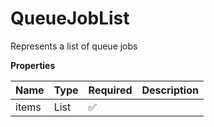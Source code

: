 # QueueJobList

Represents a list of queue jobs

**Properties**

| Name  | Type           | Required | Description |
| :---- | :------------- | :------- | :---------- |
| items | List<QueueJob> | ✅       |             |

